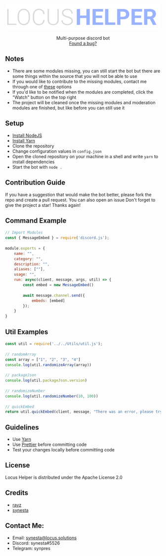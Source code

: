 <div align="center">
  <a href="https://github.com/synesta/locus-helper">
    <img src="logo.png" alt="Logo">
  </a>

  <p align="center">
    Multi-purpose discord bot
    <br />
    <a href="https://github.com/synesta/locus-helper/issues">Found a bug?</a>
  </p>
</div>

## Notes
- There are some modules missing, you can still start the bot but there are some things within the source that you will not be able to use
- If you would like to contribute to the missing modules, contact me through one of [these](https://github.com/synesta/locus-helper#contact-me-through) options
- If you'd like to be notified when the modules are completed, click the "Watch" button on the top right
- The project will be cleaned once the missing modules and moderation modules are finished, but like before you can still use it

## Setup
-   <a href="https://nodejs.org/dist/v16.14.0/node-v16.14.0-x64.msi">Install NodeJS</a>
-   <a href="https://yarnpkg.com/getting-started/install">Install Yarn</a>
-   Clone the repository
-   Change configuration values in `config.json`
-   Open the cloned repository on your machine in a shell and write `yarn` to install dependencies
-   Start the bot with `node .`

## Contribution Guide
If you have a suggestion that would make the bot better, please fork the repo and create a pull request. You can also open an issue
Don't forget to give the project a star! Thanks again!

## Command Example
```js
// Import Modules
const { MessageEmbed } = require('discord.js');

module.exports = {
    name: "",
    category: "",
    description: "",
    aliases: [""],
    usage: "",
    run: async(client, message, args, util) => {
        const embed = new MessageEmbed()

        await message.channel.send({
            embeds: [embed]
        });
    }
}
```

## Util Examples
```js
const util = require('../../Utils/util.js');

// randomArray
const array = ["1", "2", "3", "4"]
console.log(util.randomizeArray(array))

// packageJson
console.log(util.packageJson.version)

// randomizeNumber
console.log(util.randomizeNumber(10, 100))

// quickEmbed
return util.quickEmbed(client, message, "There was an error, please try again", client.colors.red)
```

## Guidelines
-   Use [Yarn](https://yarnpkg.com/)
-   Use [Prettier](https://marketplace.visualstudio.com/items?itemName=esbenp.prettier-vscode) before committing code
-   Test your changes locally before committing code

## License
Locus Helper is distributed under the Apache License 2.0

## Credits
-   <a href="https://github.com/rayzdev">rayz</a>
-   <a href="https://github.com/synesta">synesta</a>

## Contact Me:
-   Email: synesta@locus.solutions
-   Discord: synesta#5526
-   Telegram: synpres
